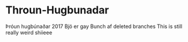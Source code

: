 # Throun-Hugbunadar
Þróun hugbúnaðar 2017
Bjö er gay
Bunch af deleted branches
This is still really weird
shiieee